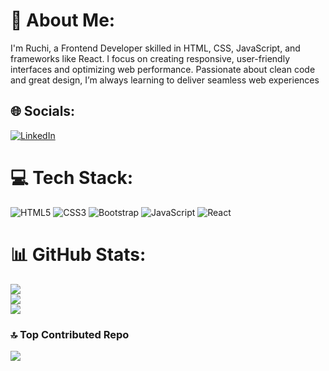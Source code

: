 # 💫 About Me:
I'm Ruchi, a Frontend Developer skilled in HTML, CSS, JavaScript, and frameworks like React. I focus on creating responsive, user-friendly interfaces and optimizing web performance. Passionate about clean code and great design, I’m always learning to deliver seamless web experiences


## 🌐 Socials:
[![LinkedIn](https://img.shields.io/badge/LinkedIn-%230077B5.svg?logo=linkedin&logoColor=white)](https://linkedin.com/in/www.linkedin.com/in/ruchi789) 

# 💻 Tech Stack:
![HTML5](https://img.shields.io/badge/html5-%23E34F26.svg?style=for-the-badge&logo=html5&logoColor=white) ![CSS3](https://img.shields.io/badge/css3-%231572B6.svg?style=for-the-badge&logo=css3&logoColor=white) ![Bootstrap](https://img.shields.io/badge/bootstrap-%238511FA.svg?style=for-the-badge&logo=bootstrap&logoColor=white) ![JavaScript](https://img.shields.io/badge/javascript-%23323330.svg?style=for-the-badge&logo=javascript&logoColor=%23F7DF1E) ![React](https://img.shields.io/badge/react-%2320232a.svg?style=for-the-badge&logo=react&logoColor=%2361DAFB)
# 📊 GitHub Stats:
![](https://github-readme-stats.vercel.app/api?username=aryaruchi&theme=dark&hide_border=false&include_all_commits=false&count_private=false)<br/>
![](https://github-readme-streak-stats.herokuapp.com/?user=aryaruchi&theme=dark&hide_border=false)<br/>
![](https://github-readme-stats.vercel.app/api/top-langs/?username=aryaruchi&theme=dark&hide_border=false&include_all_commits=false&count_private=false&layout=compact)

### 🔝 Top Contributed Repo
![](https://github-contributor-stats.vercel.app/api?username=aryaruchi&limit=5&theme=dark&combine_all_yearly_contributions=true)

<!-- Proudly created with GPRM ( https://gprm.itsvg.in ) -->
